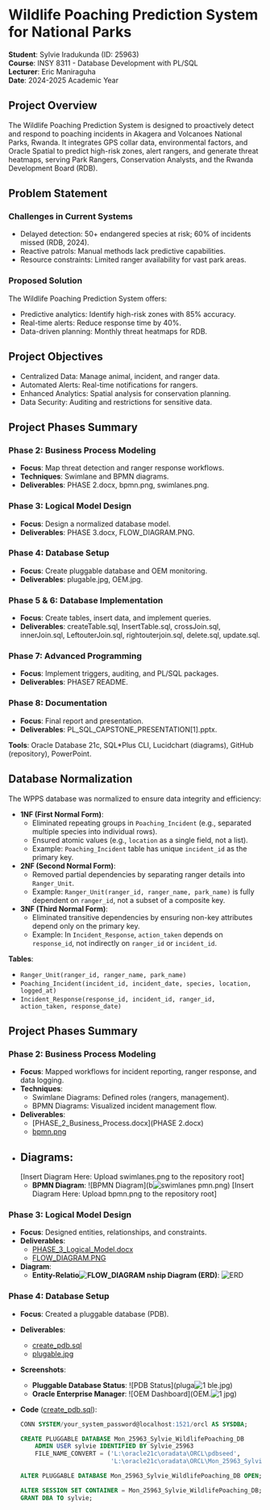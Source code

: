 # Wildlife Poaching Prediction System for National Parks

**Student**: Sylvie Iradukunda (ID: 25963)  
**Course**: INSY 8311 - Database Development with PL/SQL  
**Lecturer**: Eric Maniraguha  
**Date**: 2024-2025 Academic Year  

## Project Overview
The Wildlife Poaching Prediction System is designed to proactively detect and respond to poaching incidents in Akagera and Volcanoes National Parks, Rwanda. It integrates GPS collar data, environmental factors, and Oracle Spatial to predict high-risk zones, alert rangers, and generate threat heatmaps, serving Park Rangers, Conservation Analysts, and the Rwanda Development Board (RDB).

## Problem Statement
### Challenges in Current Systems
- Delayed detection: 50+ endangered species at risk; 60% of incidents missed (RDB, 2024).
- Reactive patrols: Manual methods lack predictive capabilities.
- Resource constraints: Limited ranger availability for vast park areas.

### Proposed Solution
The Wildlife Poaching Prediction System offers:
- Predictive analytics: Identify high-risk zones with 85% accuracy.
- Real-time alerts: Reduce response time by 40%.
- Data-driven planning: Monthly threat heatmaps for RDB.

## Project Objectives
- Centralized Data: Manage animal, incident, and ranger data.
- Automated Alerts: Real-time notifications for rangers.
- Enhanced Analytics: Spatial analysis for conservation planning.
- Data Security: Auditing and restrictions for sensitive data.

## Project Phases Summary
### Phase 2: Business Process Modeling
- **Focus**: Map threat detection and ranger response workflows.
- **Techniques**: Swimlane and BPMN diagrams.
- **Deliverables**: PHASE 2.docx, bpmn.png, swimlanes.png.

### Phase 3: Logical Model Design
- **Focus**: Design a normalized database model.
- **Deliverables**: PHASE 3.docx, FLOW_DIAGRAM.PNG.

### Phase 4: Database Setup
- **Focus**: Create pluggable database and OEM monitoring.
- **Deliverables**: plugable.jpg, OEM.jpg.

### Phase 5 & 6: Database Implementation
- **Focus**: Create tables, insert data, and implement queries.
- **Deliverables**: createTable.sql, InsertTable.sql, crossJoin.sql, innerJoin.sql, LeftouterJoin.sql, rightouterjoin.sql, delete.sql, update.sql.

### Phase 7: Advanced Programming
- **Focus**: Implement triggers, auditing, and PL/SQL packages.
- **Deliverables**: PHASE7 README.

### Phase 8: Documentation
- **Focus**: Final report and presentation.
- **Deliverables**: PL_SQL_CAPSTONE_PRESENTATION[1].pptx.


**Tools**: Oracle Database 21c, SQL*Plus CLI, Lucidchart (diagrams), GitHub (repository), PowerPoint.

## Database Normalization
The WPPS database was normalized to ensure data integrity and efficiency:
- **1NF (First Normal Form)**:
  - Eliminated repeating groups in `Poaching_Incident` (e.g., separated multiple species into individual rows).
  - Ensured atomic values (e.g., `location` as a single field, not a list).
  - Example: `Poaching_Incident` table has unique `incident_id` as the primary key.
- **2NF (Second Normal Form)**:
  - Removed partial dependencies by separating ranger details into `Ranger_Unit`.
  - Example: `Ranger_Unit(ranger_id, ranger_name, park_name)` is fully dependent on `ranger_id`, not a subset of a composite key.
- **3NF (Third Normal Form)**:
  - Eliminated transitive dependencies by ensuring non-key attributes depend only on the primary key.
  - Example: In `Incident_Response`, `action_taken` depends on `response_id`, not indirectly on `ranger_id` or `incident_id`.

**Tables**:
- `Ranger_Unit(ranger_id, ranger_name, park_name)`
- `Poaching_Incident(incident_id, incident_date, species, location, logged_at)`
- `Incident_Response(response_id, incident_id, ranger_id, action_taken, response_date)`

## Project Phases Summary
### Phase 2: Business Process Modeling
- **Focus**: Mapped workflows for incident reporting, ranger response, and data logging.
- **Techniques**:
  - Swimlane Diagrams: Defined roles (rangers, management).
  - BPMN Diagrams: Visualized incident management flow.
- **Deliverables**:
  - [PHASE_2_Business_Process.docx](PHASE 2.docx)
  - [bpmn.png](bpmn.png)
- **Diagrams**:
  -
    [Insert Diagram Here: Upload swimlanes.png to the repository root]
  - **BPMN Diagram**:
    ![BPMN Diagram](b![swimlanes](https://github.com/user-attachments/assets/9f79dcbb-dfb1-4c29-a19e-2968cc473fc2)
pmn.png)
    [Insert Diagram Here: Upload bpmn.png to the repository root]

### Phase 3: Logical Model Design
- **Focus**: Designed entities, relationships, and constraints.
- **Deliverables**:
  - [PHASE_3_Logical_Model.docx](PHASE_3_Logical_Model.docx)
  - [FLOW_DIAGRAM.PNG](FLOW_DIAGRAM.PNG)
- **Diagram**:
  - **Entity-Relatio![FLOW_DIAGRAM](https://github.com/user-attachments/assets/02055682-43f7-466c-b517-14cbeb293dd4)
nship Diagram (ERD)**:
    ![ERD](FLOW_DIAGRAM.PNG)
   

### Phase 4: Database Setup
- **Focus**: Created a pluggable database (PDB).
- **Deliverables**:
  - [create_pdb.sql](create_pdb.sql)
  - [plugable.jpg](plugable.jpg)
 
- **Screenshots**:
  - **Pluggable Database Status**:
    ![PDB Status](pluga![1](https://github.com/user-attachments/assets/d5ceb9c3-1a49-454d-8073-835ebc7ab89f)
ble.jpg)
  - **Oracle Enterprise Manager**:
    ![OEM Dashboard](OEM.![1](https://github.com/user-attachments/assets/1a2e4f4c-8707-406b-b9ef-44fe86420586)
jpg)
    
- **Code** ([create_pdb.sql](create_pdb.sql)):
  ```sql
  CONN SYSTEM/your_system_password@localhost:1521/orcl AS SYSDBA;

  CREATE PLUGGABLE DATABASE Mon_25963_Sylvie_WildlifePoaching_DB
      ADMIN USER sylvie IDENTIFIED BY Sylvie_25963
      FILE_NAME_CONVERT = ('L:\oracle21c\oradata\ORCL\pdbseed',
                           'L:\oracle21c\oradata\ORCL\Mon_25963_Sylvie_WildlifePoaching_DB');

  ALTER PLUGGABLE DATABASE Mon_25963_Sylvie_WildlifePoaching_DB OPEN;

  ALTER SESSION SET CONTAINER = Mon_25963_Sylvie_WildlifePoaching_DB;
  GRANT DBA TO sylvie;
